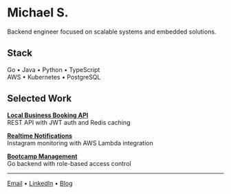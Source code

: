 # Michael S.

Backend engineer focused on scalable systems and embedded solutions.

## Stack
Go • Java • Python • TypeScript  
AWS • Kubernetes • PostgreSQL

## Selected Work
**[Local Business Booking API](https://github.com/heismyke/local_business_booking_backend)**  
REST API with JWT auth and Redis caching

**[Realtime Notifications](https://github.com/heismyke/upperroom-api-gateway/tree/main)**  
Instagram monitoring with AWS Lambda integration

**[Bootcamp Management](https://github.com/heismyke/bootcamp_v1)**  
Go backend with role-based access control

---

[Email](mailto:mickienorman5@gmail.com) • [LinkedIn](https://www.linkedin.com/in/michael-shekwolo-8402111aa/) • [Blog](https://mykael.me)
